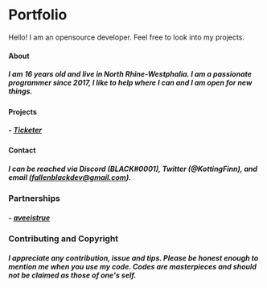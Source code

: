 # Portfolio
Hello! I am an opensource developer. Feel free to look into my projects.

#### About
##### I am 16 years old and live in North Rhine-Westphalia. I am a passionate programmer since 2017, I like to help where I can and I am open for new things.

#### Projects
##### - [Ticketer](https://github.com/fallenblackdev/Ticketer)

#### Contact
##### I can be reached via Discord (BLACK#0001), Twitter (@KottingFinn), and email (fallenblackdev@gmail.com).

### Partnerships
##### - [aveeistrue](https://github.com/aveeitstrue)

### Contributing and Copyright
##### I appreciate any contribution, issue and tips. Please be honest enough to mention me when you use my code. Codes are masterpieces and should not be claimed as those of one's self.
